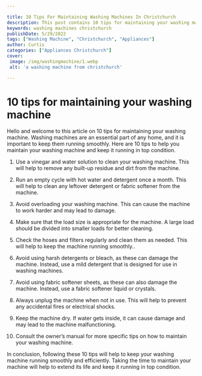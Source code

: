 ```yaml
---

title: 10 Tips For Maintaining Washing Machines In Christchurch
description: This post contains 10 tips for maintaining your washing machine and keeping it running in top condition. Learn how to keep your machine running smoothly with these helpful tips.
keywords: washing machines christchurch
publishDate: 5/29/2022
tags: ["Washing Machine", "Christchurch", "Appliances"]
author: Curtis
categories: ["Appliances Christchurch"]
cover: 
 image: /img/washingmachine/1.webp
 alt: 'a washing machine from christchurch'

---
```


# 10 tips for maintaining your washing machine

Hello and welcome to this article on 10 tips for maintaining your washing machine. Washing machines are an essential part of any home, and it is important to keep them running smoothly. Here are 10 tips to help you maintain your washing machine and keep it running in top condition.

1. Use a vinegar and water solution to clean your washing machine. This will help to remove any built-up residue and dirt from the machine.

2. Run an empty cycle with hot water and detergent once a month. This will help to clean any leftover detergent or fabric softener from the machine.

3. Avoid overloading your washing machine. This can cause the machine to work harder and may lead to damage.

4. Make sure that the load size is appropriate for the machine. A large load should be divided into smaller loads for better cleaning.

5. Check the hoses and filters regularly and clean them as needed. This will help to keep the machine running smoothly..

6. Avoid using harsh detergents or bleach, as these can damage the machine. Instead, use a mild detergent that is designed for use in washing machines.

7. Avoid using fabric softener sheets, as these can also damage the machine. Instead, use a fabric softener liquid or crystals.

8. Always unplug the machine when not in use. This will help to prevent any accidental fires or electrical shocks.

9. Keep the machine dry. If water gets inside, it can cause damage and may lead to the machine malfunctioning.

10. Consult the owner’s manual for more specific tips on how to maintain your washing machine.

In conclusion, following these 10 tips will help to keep your washing machine running smoothly and efficiently. Taking the time to maintain your machine will help to extend its life and keep it running in top condition.